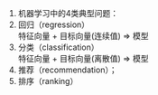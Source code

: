 1. 机器学习中的4类典型问题：
 1. 回归（regression）<br>
 特征向量 + 目标向量(连续值) => 模型
 1. 分类（classification）<br>
 特征向量 + 目标向量(离散值) => 模型
 1. 推荐（recommendation）；
 1. 排序（ranking）
